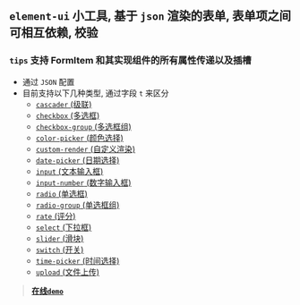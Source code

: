 ## `element-ui` 小工具, 基于 `json` 渲染的表单, 表单项之间可相互依赖, 校验

### `tips` 支持 FormItem 和其实现组件的所有属性传递以及插槽

- 通过 `JSON` 配置
- 目前支持以下几种类型, 通过字段 `t` 来区分
    - <a href="#api-cascader">`cascader` (级联)</a>
    - <a href="#api-checkbox">`checkbox` (多选框)</a>
    - <a href="#api-checkbox-group">`checkbox-group` (多选框组)</a>
    - <a href="#api-color-picker">`color-picker` (颜色选择)</a>
    - <a href="#api-custom-render">`custom-render` (自定义渲染)</a>
    - <a href="#api-date-picker">`date-picker` (日期选择)</a>
    - <a href="#api-input">`input` (文本输入框)</a>
    - <a href="#api-input-number">`input-number` (数字输入框)</a>
    - <a href="#api-radio">`radio` (单选框)</a>
    - <a href="#api-radio-group">`radio-group` (单选框组)</a>
    - <a href="#api-rate">`rate` (评分)</a>
    - <a href="#api-select">`select` (下拉框)</a>
    - <a href="#api-slider">`slider` (滑块)</a>
    - <a href="#api-switch">`switch` (开关)</a>
    - <a href="#api-time-picker">`time-picker` (时间选择)</a>
    - <a href="#api-upload">`upload` (文件上传)</a>

> **[在线`demo`](https://xiaohaih.github.io/json-form/example-el-vue2/index.html)**

